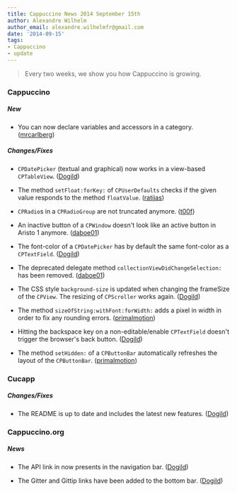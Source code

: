 ```yaml
---
title: Cappuccino News 2014 September 15th
author: Alexandre Wilhelm
author_email: alexandre.wilhelmfr@gmail.com
date: '2014-09-15'
tags:
- Cappuccino
- update
---
```


> Every two weeks, we show you how Cappuccino is growing.

### Cappuccino

##### New

- You can now declare variables and accessors in a category. ([mrcarlberg](https://github.com/mrcarlberg))

##### Changes/Fixes

- `CPDatePicker` (textual and graphical) now works in a view-based `CPTableView`. ([Dogild](https://github.com/Dogild))

- The method `setFloat:forKey:` of `CPUserDefaults` checks if the given value responds to the method `floatValue`. ([ratijas](https://github.com/ratijas))

- `CPRadio`s in a `CPRadioGroup` are not truncated anymore. ([t00f](https://github.com/t00f))

- An inactive button of a `CPWindow` doesn't look like an active button in Aristo 1 anymore. ([daboe01](https://github.com/daboe01))

- The font-color of a `CPDatePicker` has by default the same font-color as a `CPTextField`. ([Dogild](https://github.com/Dogild))

- The deprecated delegate method `collectionViewDidChangeSelection:` has been removed. ([daboe01](https://github.com/daboe01))

- The CSS style `background-size` is updated when changing the frameSize of the `CPView`. The resizing of `CPScroller` works again. ([Dogild](https://github.com/Dogild))

- The method `sizeOfString:withFont:forWidth:` adds a pixel in width in order to fix any rounding errors. ([primalmotion](https://github.com/primalmotion))

- Hitting the backspace key on a non-editable/enable `CPTextField` doesn't trigger the browser's back button. ([Dogild](https://github.com/Dogild))

- The method `setHidden:` of a `CPButtonBar` automatically refreshes the layout of the `CPButtonBar`. ([primalmotion](https://github.com/primalmotion))

### Cucapp

##### Changes/Fixes

- The README is up to date and includes the latest new features. ([Dogild](https://github.com/Dogild))

### Cappuccino.org

##### News

- The API link in now presents in the navigation bar. ([Dogild](https://github.com/Dogild))

- The Gitter and Gittip links have been added to the bottom bar. ([Dogild](https://github.com/Dogild))
